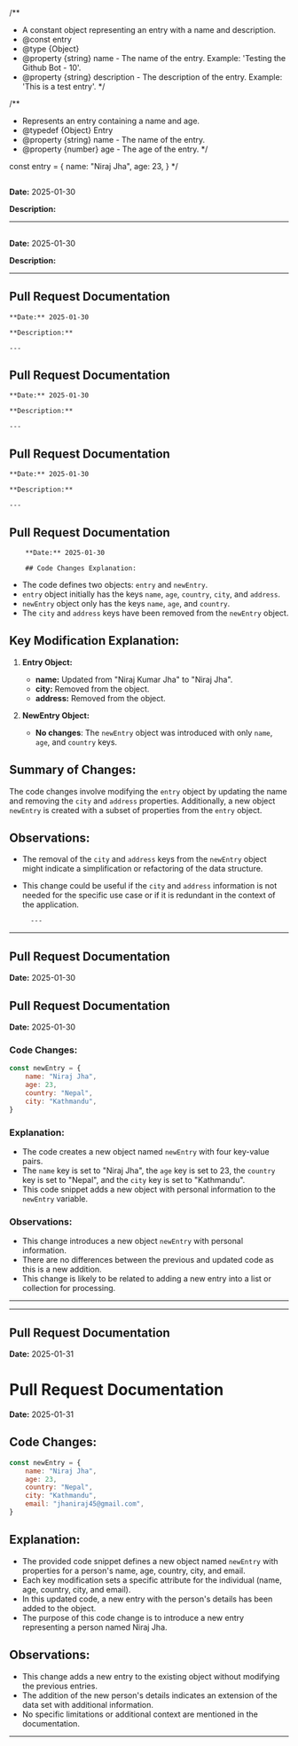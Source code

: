 /**
 * A constant object representing an entry with a name and description.
 * @const entry
 * @type {Object}
 * @property {string} name - The name of the entry. Example: 'Testing the Github Bot - 10'.
 * @property {string} description - The description of the entry. Example: 'This is a test entry'.
 */

/**
 * Represents an entry containing a name and age.
 * @typedef {Object} Entry
 * @property {string} name - The name of the entry.
 * @property {number} age - The age of the entry.
 */

const entry = {
    name: "Niraj Jha",
    age: 23,
}
*/

## 
  
  **Date:** 2025-01-30
  
  **Description:** 
  
  ---

## 
  
  **Date:** 2025-01-30
  
  **Description:** 
  
  ---

## Pull Request Documentation
  
  	**Date:** 2025-01-30
  
  	**Description:** 
  
  	---

## Pull Request Documentation
  
  	**Date:** 2025-01-30
  
  	**Description:** 
  
  	---

## Pull Request Documentation
  
  	**Date:** 2025-01-30
  
  	**Description:** 
  
  	---

## Pull Request Documentation

		**Date:** 2025-01-30

		## Code Changes Explanation:

- The code defines two objects: `entry` and `newEntry`.
- `entry` object initially has the keys `name`, `age`, `country`, `city`, and `address`.
- `newEntry` object only has the keys `name`, `age`, and `country`.
- The `city` and `address` keys have been removed from the `newEntry` object.

## Key Modification Explanation:
1. **Entry Object:**
   - **name:** Updated from "Niraj Kumar Jha" to "Niraj Jha".
   - **city:** Removed from the object.
   - **address:** Removed from the object.

2. **NewEntry Object:**
   - **No changes**: The `newEntry` object was introduced with only `name`, `age`, and `country` keys.

## Summary of Changes:
The code changes involve modifying the `entry` object by updating the name and removing the `city` and `address` properties. Additionally, a new object `newEntry` is created with a subset of properties from the `entry` object.

## Observations:
- The removal of the `city` and `address` keys from the `newEntry` object might indicate a simplification or refactoring of the data structure.
- This change could be useful if the `city` and `address` information is not needed for the specific use case or if it is redundant in the context of the application.

		---
	

---

## Pull Request Documentation

**Date:** 2025-01-30

## Pull Request Documentation

**Date:** 2025-01-30

### Code Changes:
```js
const newEntry = {
    name: "Niraj Jha",
    age: 23,
    country: "Nepal",
    city: "Kathmandu",
}
```

### Explanation:
- The code creates a new object named `newEntry` with four key-value pairs.
- The `name` key is set to "Niraj Jha", the `age` key is set to 23, the `country` key is set to "Nepal", and the `city` key is set to "Kathmandu".
- This code snippet adds a new object with personal information to the `newEntry` variable.

### Observations:
- This change introduces a new object `newEntry` with personal information.
- There are no differences between the previous and updated code as this is a new addition.
- This change is likely to be related to adding a new entry into a list or collection for processing.

---

---

## Pull Request Documentation

**Date:** 2025-01-31

# Pull Request Documentation

**Date:** 2025-01-31

## Code Changes:
```js
const newEntry = {
    name: "Niraj Jha",
    age: 23,
    country: "Nepal",
    city: "Kathmandu",
    email: "jhaniraj45@gmail.com",
}
```

## Explanation:
- The provided code snippet defines a new object named `newEntry` with properties for a person's name, age, country, city, and email.
- Each key modification sets a specific attribute for the individual (name, age, country, city, and email).
- In this updated code, a new entry with the person's details has been added to the object.
- The purpose of this code change is to introduce a new entry representing a person named Niraj Jha.

## Observations:
- This change adds a new entry to the existing object without modifying the previous entries.
- The addition of the new person's details indicates an extension of the data set with additional information.
- No specific limitations or additional context are mentioned in the documentation.

---